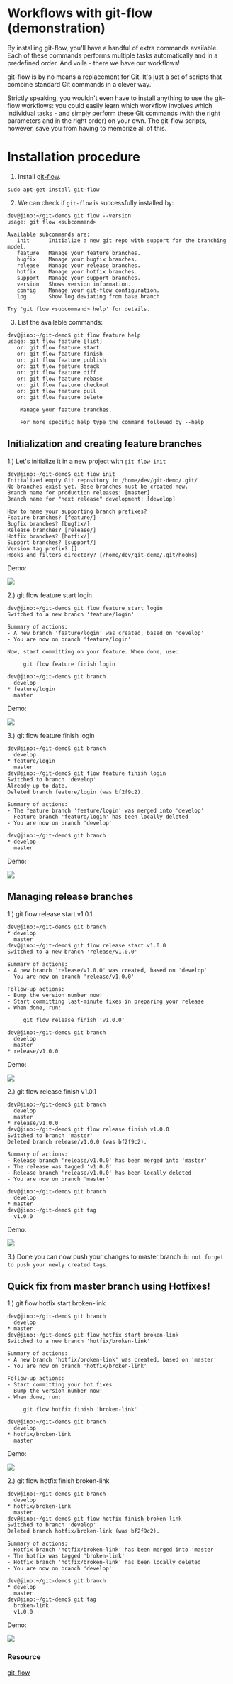 
# Workflows with git-flow (demonstration)

By installing git-flow, you'll have a handful of extra commands available. Each of these commands performs multiple tasks automatically and in a predefined order. And voila - there we have our workflows!

git-flow is by no means a replacement for Git. It's just a set of scripts that combine standard Git commands in a clever way.

Strictly speaking, you wouldn't even have to install anything to use the git-flow workflows: you could easily learn which workflow involves which individual tasks - and simply perform these Git commands (with the right parameters and in the right order) on your own. The git-flow scripts, however, save you from having to memorize all of this.



# Installation procedure

1. Install [git-flow](https://github.com/petervanderdoes/gitflow-avh/wiki/Installing-on-Linux,-Unix,-etc.).

```
sudo apt-get install git-flow
```

2. We can check if `git-flow` is successfully installed by:

```
dev@jino:~/git-demo$ git flow --version
usage: git flow <subcommand>

Available subcommands are:
   init      Initialize a new git repo with support for the branching model.
   feature   Manage your feature branches.
   bugfix    Manage your bugfix branches.
   release   Manage your release branches.
   hotfix    Manage your hotfix branches.
   support   Manage your support branches.
   version   Shows version information.
   config    Manage your git-flow configuration.
   log       Show log deviating from base branch.

Try 'git flow <subcommand> help' for details.
```

3. List the available commands:

```
dev@jino:~/git-demo$ git flow feature help
usage: git flow feature [list]
   or: git flow feature start
   or: git flow feature finish
   or: git flow feature publish
   or: git flow feature track
   or: git flow feature diff
   or: git flow feature rebase
   or: git flow feature checkout
   or: git flow feature pull
   or: git flow feature delete

    Manage your feature branches.

    For more specific help type the command followed by --help
```




## Initialization and creating feature branches

1.) Let's initialize it in a new project with `git flow init`

```
dev@jino:~/git-demo$ git flow init
Initialized empty Git repository in /home/dev/git-demo/.git/
No branches exist yet. Base branches must be created now.
Branch name for production releases: [master] 
Branch name for "next release" development: [develop] 

How to name your supporting branch prefixes?
Feature branches? [feature/] 
Bugfix branches? [bugfix/] 
Release branches? [release/] 
Hotfix branches? [hotfix/] 
Support branches? [support/] 
Version tag prefix? [] 
Hooks and filters directory? [/home/dev/git-demo/.git/hooks]
```

Demo: 

![](gif/git-flow-init.gif)


2.) git flow feature start login

```
dev@jino:~/git-demo$ git flow feature start login
Switched to a new branch 'feature/login'

Summary of actions:
- A new branch 'feature/login' was created, based on 'develop'
- You are now on branch 'feature/login'

Now, start committing on your feature. When done, use:

     git flow feature finish login

dev@jino:~/git-demo$ git branch
  develop
* feature/login
  master
```

Demo: 

![](gif/git-flow-feature-start.gif)


3.) git flow feature finish login

```
dev@jino:~/git-demo$ git branch
  develop
* feature/login
  master
dev@jino:~/git-demo$ git flow feature finish login
Switched to branch 'develop'
Already up to date.
Deleted branch feature/login (was bf2f9c2).

Summary of actions:
- The feature branch 'feature/login' was merged into 'develop'
- Feature branch 'feature/login' has been locally deleted
- You are now on branch 'develop'

dev@jino:~/git-demo$ git branch
* develop
  master
```


Demo: 

![](gif/git-flow-feature-finish.gif)



## Managing release branches


1.) git flow release start v1.0.1

```
dev@jino:~/git-demo$ git branch
* develop
  master
dev@jino:~/git-demo$ git flow release start v1.0.0
Switched to a new branch 'release/v1.0.0'

Summary of actions:
- A new branch 'release/v1.0.0' was created, based on 'develop'
- You are now on branch 'release/v1.0.0'

Follow-up actions:
- Bump the version number now!
- Start committing last-minute fixes in preparing your release
- When done, run:

     git flow release finish 'v1.0.0'

dev@jino:~/git-demo$ git branch
  develop
  master
* release/v1.0.0
```

Demo: 

![](gif/git-flow-release-start.gif)


2.) git flow release finish v1.0.1

```
dev@jino:~/git-demo$ git branch
  develop
  master
* release/v1.0.0
dev@jino:~/git-demo$ git flow release finish v1.0.0
Switched to branch 'master'
Deleted branch release/v1.0.0 (was bf2f9c2).

Summary of actions:
- Release branch 'release/v1.0.0' has been merged into 'master'
- The release was tagged 'v1.0.0'
- Release branch 'release/v1.0.0' has been locally deleted
- You are now on branch 'master'

dev@jino:~/git-demo$ git branch
  develop
* master
dev@jino:~/git-demo$ git tag
  v1.0.0
```


Demo: 

![](gif/git-flow-release-finish.gif)



3.) Done you can now push your changes to master branch `do not forget to push your newly created tags`.




## Quick fix from master branch using Hotfixes!


1.) git flow hotfix start broken-link

```
dev@jino:~/git-demo$ git branch
  develop
* master
dev@jino:~/git-demo$ git flow hotfix start broken-link
Switched to a new branch 'hotfix/broken-link'

Summary of actions:
- A new branch 'hotfix/broken-link' was created, based on 'master'
- You are now on branch 'hotfix/broken-link'

Follow-up actions:
- Start committing your hot fixes
- Bump the version number now!
- When done, run:

     git flow hotfix finish 'broken-link'

dev@jino:~/git-demo$ git branch
  develop
* hotfix/broken-link
  master
```

Demo: 

![](gif/git-flow-hotfix-start.gif)



2.) git flow hotfix finish broken-link

```
dev@jino:~/git-demo$ git branch
  develop
* hotfix/broken-link
  master
dev@jino:~/git-demo$ git flow hotfix finish broken-link
Switched to branch 'develop'
Deleted branch hotfix/broken-link (was bf2f9c2).

Summary of actions:
- Hotfix branch 'hotfix/broken-link' has been merged into 'master'
- The hotfix was tagged 'broken-link'
- Hotfix branch 'hotfix/broken-link' has been locally deleted
- You are now on branch 'develop'

dev@jino:~/git-demo$ git branch
* develop
  master
dev@jino:~/git-demo$ git tag
  broken-link
  v1.0.0
```


Demo: 

![](gif/git-flow-hotfix-finish.gif)



### Resource


[git-flow](https://www.git-tower.com/learn/git/ebook/en/command-line/advanced-topics/git-flow)